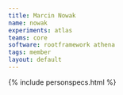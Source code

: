 ```yaml
---
title: Marcin Nowak
name: nowak
experiments: atlas
teams: core
software: rootframework athena
tags: member
layout: default
---
```


{% include personspecs.html %}
